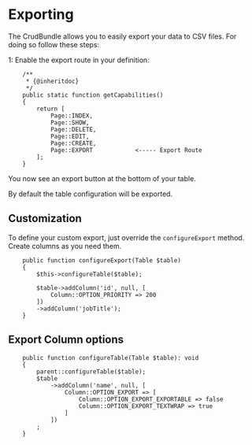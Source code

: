 # Exporting
The CrudBundle allows you to easily export your data to CSV files. For doing so follow these steps:

1: Enable the export route in your definition:
```
    /**
     * {@inheritdoc}
     */
    public static function getCapabilities()
    {
        return [
            Page::INDEX,
            Page::SHOW,
            Page::DELETE,
            Page::EDIT,
            Page::CREATE,
            Page::EXPORT			<----- Export Route
        ];
    }
```

You now see an export button at the bottom of your table.

By default the table configuration will be exported.

## Customization

To define your custom export, just override the `configureExport` method. Create columns as you need them.

```   
    public function configureExport(Table $table)
    {
        $this->configureTable($table);

        $table->addColumn('id', null, [
            Column::OPTION_PRIORITY => 200
        ])
        ->addColumn('jobTitle');
    }
```



## Export Column options

```   
    public function configureTable(Table $table): void
    {
        parent::configureTable($table);
        $table
            ->addColumn('name', null, [
                Column::OPTION_EXPORT => [
                    Column::OPTION_EXPORT_EXPORTABLE => false
                    Column::OPTION_EXPORT_TEXTWRAP => true
                ]
            ])
        ;
    }
```   


